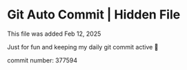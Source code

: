 # Git Auto Commit | Hidden File

This file was added Feb 12, 2025

Just for fun and keeping my daily git commit active 🤪

commit number: 377594
